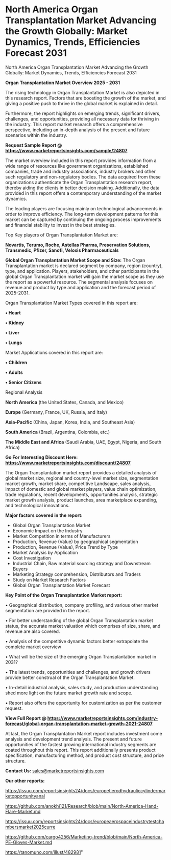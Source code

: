 # North America Organ Transplantation Market Advancing the Growth Globally: Market Dynamics, Trends, Efficiencies Forecast 2031
North America Organ Transplantation Market Advancing the Growth Globally: Market Dynamics, Trends, Efficiencies Forecast 2031

<Strong> Organ Transplantation Market Overview 2025 - 2031</strong>

The rising technology in Organ Transplantation Market is also depicted in this research report. Factors that are boosting the growth of the market, and giving a positive push to thrive in the global market is explained in detail.

Furthermore, the report highlights on emerging trends, significant drivers, challenges, and opportunities, providing all necessary data for thriving in the industry. This report market research offers a comprehensive perspective, including an in-depth analysis of the present and future scenarios within the industry.

<strong>Request Sample Report @ <a href=https://www.marketreportsinsights.com/sample/24807>https://www.marketreportsinsights.com/sample/24807</a></strong>

The market overview included in this report provides information from a wide range of resources like government organizations, established companies, trade and industry associations, industry brokers and other such regulatory and non-regulatory bodies. The data acquired from these organizations authenticate the Organ Transplantation research report, thereby aiding the clients in better decision making. Additionally, the data provided in this report offers a contemporary understanding of the market dynamics.

The leading players are focusing mainly on technological advancements in order to improve efficiency. The long-term development patterns for this market can be captured by continuing the ongoing process improvements and financial stability to invest in the best strategies.

Top Key players of Organ Transplantation Market are:

<strong>Novartis, Terumo, Roche, Astellas Pharma, Preservation Solutions, Transmedic, Pfizer, Sanofi, Veloxis Pharmaceuticals</strong>

<strong><b>Global Organ Transplantation Market Scope and Size:</b></strong>
The Organ Transplantation market is declared segment by company, region (country), type, and application. Players, stakeholders, and other participants in the global Organ Transplantation market will gain the market scope as they use the report as a powerful resource. The segmental analysis focuses on revenue and product by type and application and the forecast period of 2025-2031.

Organ Transplantation Market Types covered in this report are:

<strong>• Heart

• Kidney

• Liver

• Lungs</strong>

Market Applications covered in this report are:

<strong>• Children

• Adults

• Senior Citizens</strong> 

Regional Analysis

<strong>North America</strong> (the United States, Canada, and Mexico)

<strong>Europe</strong> (Germany, France, UK, Russia, and Italy)

<strong>Asia-Pacific</strong> (China, Japan, Korea, India, and Southeast Asia)

<strong>South America</strong> (Brazil, Argentina, Colombia, etc.)

<strong>The Middle East and Africa</strong> (Saudi Arabia, UAE, Egypt, Nigeria, and South Africa)

<strong>Go For Interesting Discount Here: <a href=https://www.marketreportsinsights.com/discount/24807>https://www.marketreportsinsights.com/discount/24807</a></strong>

The Organ Transplantation market report provides a detailed analysis of global market size, regional and country-level market size, segmentation market growth, market share, competitive Landscape, sales analysis, impact of domestic and global market players, value chain optimization, trade regulations, recent developments, opportunities analysis, strategic market growth analysis, product launches, area marketplace expanding, and technological innovations.

<strong><b>Major factors covered in the report:</b></strong>
<ul>
  <li>Global Organ Transplantation Market </li>
  <li>Economic Impact on the Industry</li>
  <li>Market Competition in terms of Manufacturers</li>
  <li>Production, Revenue (Value) by geographical segmentation</li>
  <li>Production, Revenue (Value), Price Trend by Type</li>
  <li>Market Analysis by Application</li>
  <li>Cost Investigation</li>
  <li>Industrial Chain, Raw material sourcing strategy and Downstream Buyers</li>
  <li>Marketing Strategy comprehension, Distributors and Traders</li>
  <li>Study on Market Research Factors</li>
  <li>Global Organ Transplantation Market Forecast</li>
</ul>

<strong><b>Key Point of the Organ Transplantation Market report:</b></strong>

• Geographical distribution, company profiling, and various other market segmentation are provided in the report.

• For better understanding of the global Organ Transplantation market status, the accurate market valuation which comprises of size, share, and revenue are also covered.

• Analysis of the competitive dynamic factors better extrapolate the complete market overview

• What will be the size of the emerging Organ Transplantation market in 2031?

• The latest trends, opportunities and challenges, and growth drivers provide better construal of the Organ Transplantation Market.

• In-detail industrial analysis, sales study, and production understanding shed more light on the future market growth rate and scope.

• Report also offers the opportunity for customization as per the customer request.

<strong><b>View Full Report @ <a href=https://www.marketreportsinsights.com/industry-forecast/global-organ-transplantation-market-growth-2021-24807>https://www.marketreportsinsights.com/industry-forecast/global-organ-transplantation-market-growth-2021-24807</a></b></strong>


At last, the Organ Transplantation Market report includes investment come analysis and development trend analysis. The present and future opportunities of the fastest growing international industry segments are coated throughout this report. This report additionally presents product specification, manufacturing method, and product cost structure, and price structure.

<strong>Contact Us:</strong>
sales@marketreportsinsights.com

<strong>Our other reports:</strong>

<a href=https://issuu.com/reportsinsights24/docs/europetierodhydrauliccylindermarketopportunityanal>https://issuu.com/reportsinsights24/docs/europetierodhydrauliccylindermarketopportunityanal</a>

<a href=https://github.com/anokhi121/Research/blob/main/North-America-Hand-Flare-Market.md>https://github.com/anokhi121/Research/blob/main/North-America-Hand-Flare-Market.md</a>

<a href=https://issuu.com/reportsinsights24/docs/europeaerospaceindustrytestchambersmarket2025curre>https://issuu.com/reportsinsights24/docs/europeaerospaceindustrytestchambersmarket2025curre</a>

<a href=https://github.com/cargo4256/Marketing-trend/blob/main/North-America-PE-Gloves-Market.md>https://github.com/cargo4256/Marketing-trend/blob/main/North-America-PE-Gloves-Market.md</a>

<a href=https://tanomuno.com/illust/482981>https://tanomuno.com/illust/482981</a>"
